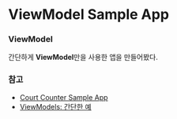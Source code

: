 # ViewModel Sample App

### ViewModel

간단하게 **ViewModel**만을 사용한 앱을 만들어봤다.

### 참고  

- [Court Counter Sample App](https://github.com/udacity/Court-Counter)  
- [ViewModels: 간단한 예](https://medium.com/androiddevelopers/viewmodels-a-simple-example-ed5ac416317e)

